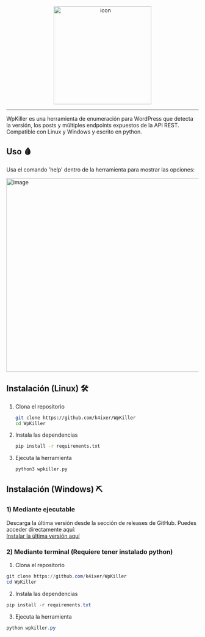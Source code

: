 <div align="center">
 <img width="256" height="256" alt="icon" src="https://github.com/user-attachments/assets/9bd1af30-1295-4045-98bf-e7a40227faa4" />
</div>

---

WpKiller es una herramienta de enumeración para WordPress que detecta la versión, los posts y múltiples endpoints expuestos de la API REST. Compatible con Linux y Windows y escrito en python. 

## Uso 🩸
Usa el comando 'help' dentro de la herramienta para mostrar las opciones:

<img width="656" height="506" alt="image" src="https://github.com/user-attachments/assets/6765323b-7484-49c6-bc6c-c4340be2a4c8" />
 
## Instalación (Linux) 🛠️

1. Clona el repositorio
   
   ```sh
   git clone https://github.com/k4ixer/WpKiller
   cd WpKiller
   ```
2. Instala las dependencias
   
   ```sh
   pip install -r requirements.txt
   ```

3. Ejecuta la herramienta
   
   ```sh
   python3 wpkiller.py
   ```
## Instalación (Windows) ⛏️
### 1) Mediante ejecutable
Descarga la última versión desde la sección de releases de GitHub.
Puedes acceder directamente aquí:  
[Instalar la última versión aquí](https://github.com/k4ixer/WpKiller/releases/latest)
### 2) Mediante terminal (Requiere tener instalado python)
1. Clona el repositorio
```powershell
git clone https://github.com/k4ixer/WpKiller
cd WpKiller
````
2. Instala las dependencias
```powershell
pip install -r requirements.txt
````
3. Ejecuta la herramienta
```powershell
python wpkiller.py
```

